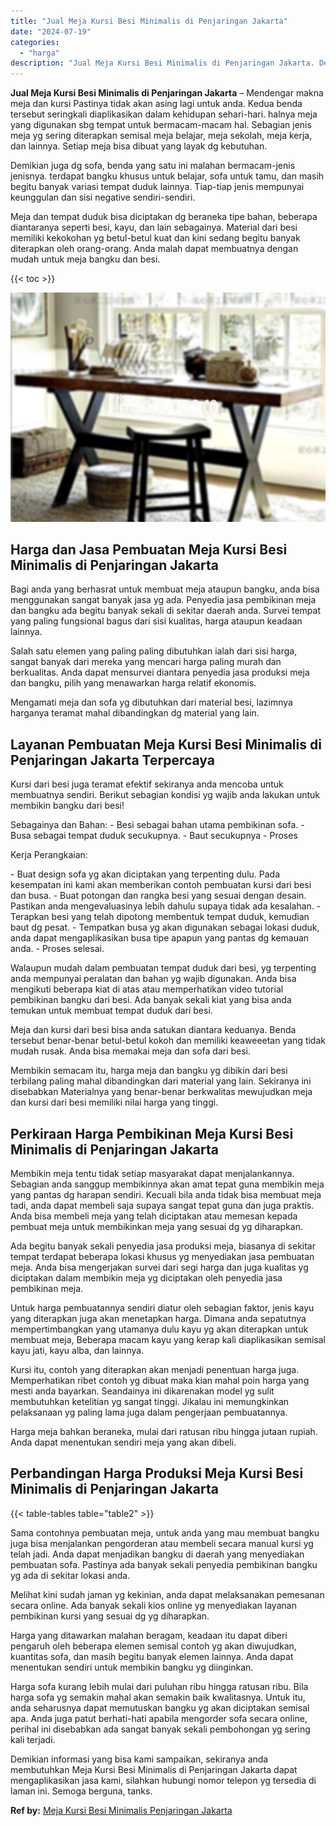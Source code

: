 ```yaml
---
title: "Jual Meja Kursi Besi Minimalis di Penjaringan Jakarta"
date: "2024-07-19"
categories: 
  - "harga"
description: "Jual Meja Kursi Besi Minimalis di Penjaringan Jakarta. Demikian informasi yang bisa kami sampaikan, sekiranya anda membutuhkan Meja Kursi Besi Minimalis di P..."
---
```


**Jual Meja Kursi Besi Minimalis di Penjaringan Jakarta** – Mendengar makna meja dan kursi Pastinya tidak akan asing lagi untuk anda. Kedua benda tersebut seringkali diaplikasikan dalam kehidupan sehari-hari. halnya meja yang digunakan sbg tempat untuk bermacam-macam hal. Sebagian jenis meja yg sering diterapkan semisal meja belajar, meja sekolah, meja kerja, dan lainnya. Setiap meja bisa dibuat yang layak dg kebutuhan.

Demikian juga dg sofa, benda yang satu ini malahan bermacam-jenis jenisnya. terdapat bangku khusus untuk belajar, sofa untuk tamu, dan masih begitu banyak variasi tempat duduk lainnya. Tiap-tiap jenis mempunyai keunggulan dan sisi negative sendiri-sendiri.

Meja dan tempat duduk bisa diciptakan dg beraneka tipe bahan, beberapa diantaranya seperti besi, kayu, dan lain sebagainya. Material dari besi memiliki kekokohan yg betul-betul kuat dan kini sedang begitu banyak diterapkan oleh orang-orang. Anda malah dapat membuatnya dengan mudah untuk meja bangku dan besi.

{{< toc >}}

![Jual Meja Kursi Besi Minimalis di Penjaringan Jakarta](/images/jual-meja-besi-murah06.png)

## Harga dan Jasa Pembuatan Meja Kursi Besi Minimalis di Penjaringan Jakarta

Bagi anda yang berhasrat untuk membuat meja ataupun bangku, anda bisa menggunakan sangat banyak jasa yg ada. Penyedia jasa pembikinan meja dan bangku ada begitu banyak sekali di sekitar daerah anda. Survei tempat yang paling fungsional bagus dari sisi kualitas, harga ataupun keadaan lainnya.

Salah satu elemen yang paling paling dibutuhkan ialah dari sisi harga, sangat banyak dari mereka yang mencari harga paling murah dan berkualitas. Anda dapat mensurvei diantara penyedia jasa produksi meja dan bangku, pilih yang menawarkan harga relatif ekonomis.

Mengamati meja dan sofa yg dibutuhkan dari material besi, lazimnya harganya teramat mahal dibandingkan dg material yang lain.

## Layanan Pembuatan Meja Kursi Besi Minimalis di Penjaringan Jakarta Terpercaya

Kursi dari besi juga teramat efektif sekiranya anda mencoba untuk membuatnya sendiri. Berikut sebagian kondisi yg wajib anda lakukan untuk membikin bangku dari besi!

Sebagainya dan Bahan: - Besi sebagai bahan utama pembikinan sofa. - Busa sebagai tempat duduk secukupnya. - Baut secukupnya - Proses

Kerja Perangkaian:

\- Buat design sofa yg akan diciptakan yang terpenting dulu. Pada kesempatan ini kami akan memberikan contoh pembuatan kursi dari besi dan busa. - Buat potongan dan rangka besi yang sesuai dengan desain. Pastikan anda mengevaluasinya lebih dahulu supaya tidak ada kesalahan. - Terapkan besi yang telah dipotong membentuk tempat duduk, kemudian baut dg pesat. - Tempatkan busa yg akan digunakan sebagai lokasi duduk, anda dapat mengaplikasikan busa tipe apapun yang pantas dg kemauan anda. - Proses selesai.

Walaupun mudah dalam pembuatan tempat duduk dari besi, yg terpenting anda mempunyai peralatan dan bahan yg wajib digunakan. Anda bisa mengikuti beberapa kiat di atas atau memperhatikan video tutorial pembikinan bangku dari besi. Ada banyak sekali kiat yang bisa anda temukan untuk membuat tempat duduk dari besi.

Meja dan kursi dari besi bisa anda satukan diantara keduanya. Benda tersebut benar-benar betul-betul kokoh dan memiliki keaweeetan yang tidak mudah rusak. Anda bisa memakai meja dan sofa dari besi.

Membikin semacam itu, harga meja dan bangku yg dibikin dari besi terbilang paling mahal dibandingkan dari material yang lain. Sekiranya ini disebabkan Materialnya yang benar-benar berkwalitas mewujudkan meja dan kursi dari besi memiliki nilai harga yang tinggi.

## Perkiraan Harga Pembikinan Meja Kursi Besi Minimalis di Penjaringan Jakarta

Membikin meja tentu tidak setiap masyarakat dapat menjalankannya. Sebagian anda sanggup membikinnya akan amat tepat guna membikin meja yang pantas dg harapan sendiri. Kecuali bila anda tidak bisa membuat meja tadi, anda dapat membeli saja supaya sangat tepat guna dan juga praktis. Anda bisa membeli meja yang telah diciptakan atau memesan kepada pembuat meja untuk membikinkan meja yang sesuai dg yg diharapkan.

Ada begitu banyak sekali penyedia jasa produksi meja, biasanya di sekitar tempat terdapat beberapa lokasi khusus yg menyediakan jasa pembuatan meja. Anda bisa mengerjakan survei dari segi harga dan juga kualitas yg diciptakan dalam membikin meja yg diciptakan oleh penyedia jasa pembikinan meja.

Untuk harga pembuatannya sendiri diatur oleh sebagian faktor, jenis kayu yang diterapkan juga akan menetapkan harga. Dimana anda sepatutnya mempertimbangkan yang utamanya dulu kayu yg akan diterapkan untuk membuat meja, Beberapa macam kayu yang kerap kali diaplikasikan semisal kayu jati, kayu alba, dan lainnya.

Kursi itu, contoh yang diterapkan akan menjadi penentuan harga juga. Memperhatikan ribet contoh yg dibuat maka kian mahal poin harga yang mesti anda bayarkan. Seandainya ini dikarenakan model yg sulit membutuhkan ketelitian yg sangat tinggi. Jikalau ini memungkinkan pelaksanaan yg paling lama juga dalam pengerjaan pembuatannya.

Harga meja bahkan beraneka, mulai dari ratusan ribu hingga jutaan rupiah. Anda dapat menentukan sendiri meja yang akan dibeli.

## Perbandingan Harga Produksi Meja Kursi Besi Minimalis di Penjaringan Jakarta

{{< table-tables table="table2" >}}

Sama contohnya pembuatan meja, untuk anda yang mau membuat bangku juga bisa menjalankan pengorderan atau membeli secara manual kursi yg telah jadi. Anda dapat menjadikan bangku di daerah yang menyediakan pembuatan sofa. Pastinya ada banyak sekali penyedia pembikinan bangku yg ada di sekitar lokasi anda.

Melihat kini sudah jaman yg kekinian, anda dapat melaksanakan pemesanan secara online. Ada banyak sekali kios online yg menyediakan layanan pembikinan kursi yang sesuai dg yg diharapkan.

Harga yang ditawarkan malahan beragam, keadaan itu dapat diberi pengaruh oleh beberapa elemen semisal contoh yg akan diwujudkan, kuantitas sofa, dan masih begitu banyak elemen lainnya. Anda dapat menentukan sendiri untuk membikin bangku yg diinginkan.

Harga sofa kurang lebih mulai dari puluhan ribu hingga ratusan ribu. Bila harga sofa yg semakin mahal akan semakin baik kwalitasnya. Untuk itu, anda seharusnya dapat memutuskan bangku yg akan diciptakan semisal apa. Anda juga patut berhati-hati apabila mengorder sofa secara online, perihal ini disebabkan ada sangat banyak sekali pembohongan yg sering kali terjadi.

Demikian informasi yang bisa kami sampaikan, sekiranya anda membutuhkan Meja Kursi Besi Minimalis di Penjaringan Jakarta dapat mengaplikasikan jasa kami, silahkan hubungi nomor telepon yg tersedia di laman ini. Semoga berguna, tanks.

**Ref by:** [Meja Kursi Besi Minimalis Penjaringan Jakarta](https://id.wikipedia.org/wiki/Meja)
